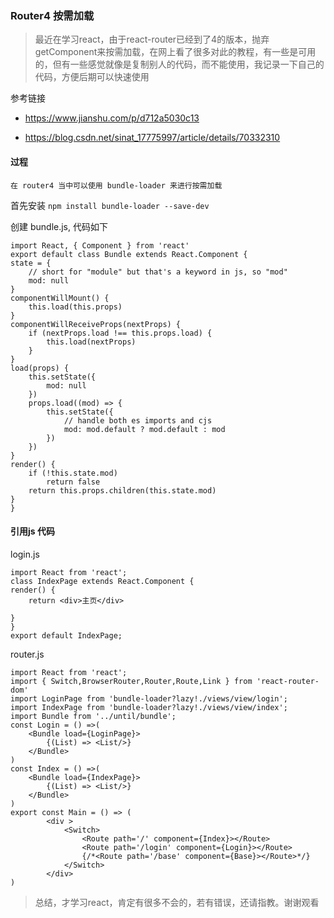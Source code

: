 ### Router4 按需加载

> 最近在学习react，由于react-router已经到了4的版本，抛弃 getComponent来按需加载，在网上看了很多对此的教程，有一些是可用的，但有一些感觉就像是复制别人的代码，而不能使用，我记录一下自己的代码，方便后期可以快速使用

参考链接

-  https://www.jianshu.com/p/d712a5030c13

- https://blog.csdn.net/sinat_17775997/article/details/70332310

#### 过程

	在 router4 当中可以使用 bundle-loader 来进行按需加载

首先安装 `npm install bundle-loader --save-dev`

创建 bundle.js, 代码如下

	import React, { Component } from 'react'
	export default class Bundle extends React.Component {
    state = {
        // short for "module" but that's a keyword in js, so "mod"
        mod: null
    }
    componentWillMount() {
        this.load(this.props)
    }
    componentWillReceiveProps(nextProps) {
        if (nextProps.load !== this.props.load) {
            this.load(nextProps)
        }
    }
    load(props) {
        this.setState({
            mod: null
        })
        props.load((mod) => {
            this.setState({
                // handle both es imports and cjs
                mod: mod.default ? mod.default : mod
            })
        })
    }
    render() {
        if (!this.state.mod)
            return false
        return this.props.children(this.state.mod)
    }
	}
	
#### 引用js 代码
login.js


	import React from 'react';
	class IndexPage extends React.Component {
    render() {
        return <div>主页</div>

    }
	}
	export default IndexPage;
router.js

	import React from 'react';
	import { Switch,BrowserRouter,Router,Route,Link } from 'react-router-dom'
	import LoginPage from 'bundle-loader?lazy!./views/view/login';
	import IndexPage from 'bundle-loader?lazy!./views/view/index';
	import Bundle from '../until/bundle';
	const Login = () =>(
	    <Bundle load={LoginPage}>
	        {(List) => <List/>}
	    </Bundle>
	)
	const Index = () =>(
	    <Bundle load={IndexPage}>
	        {(List) => <List/>}
	    </Bundle>
	)
	export const Main = () => (
	        <div >
	            <Switch>
	                <Route path='/' component={Index}></Route>
	                <Route path='/login' component={Login}></Route>
	                {/*<Route path='/base' component={Base}></Route>*/}
	            </Switch>
	        </div>
	)

> 总结，才学习react，肯定有很多不会的，若有错误，还请指教。谢谢观看
